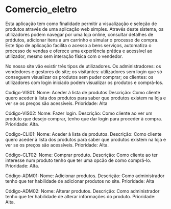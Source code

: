 # Comercio_eletro
Esta aplicação tem como finalidade permitir a visualização e seleção de produtos através de uma aplicação web simples.
Através deste sistema, os utilizadores podem navegar por uma loja online, consultar detalhes de prddutos, adicionar itens a um carrinho e simular o processo de compra.
Este tipo de aplicação facilita o acesso a bens serviços, automatiza o processo de vendas e oferece uma experiência prática e acessível ao utilizador, mesmo sem interação física com o vendedor.

No nosso site vão existir três tipos de utilizadores. Os administradores: os vendedores e gestores do site; os visitantes: utilizadores sem login que só conseguem visualizar os produtos sem puder comprar; os clientes: os utilizadores com login iniciado podem visualizar os produtos e comprá-los.

Codigo-VIS01:
Nome: Aceder à lista de produtos 
Descrição: Como cliente quero aceder à lista dos produtos para saber que produtos existem na loja e ver se os preços são acessíveis.
Prioridade: Alta
 

Código-VIS02:
Nome: Fazer login.
Descrição: Como cliente ao ver um produto que desejo comprar, tenho que dar login para proceder à compra.
Prioridade: Alta.

Codigo-CLI01:
Nome: Aceder à lista de produtos.
Descrição: Como cliente quero aceder à lista dos produtos para saber que produtos existem na loja e ver se os preços são acessíveis.
Prioridade: Alta.

Código-CLT02:
Nome: Comprar produto.
Descrição: Como cliente ao ter interesse num produto tenho que ter uma opcão de como comprá-lo.
Prioridade: Alta.

Código-ADM01:
Nome: Adicionar produtos.
Descrição: Como administrador tenho que ter habilidade de adicionar produtos no site.
Prioridade: Alta

Código-ADM02:
Nome: Alterar produtos.
Descrição: Como administrador tenho que ter habilidade de alterar informações do produto.
Prioridade: Alta.
